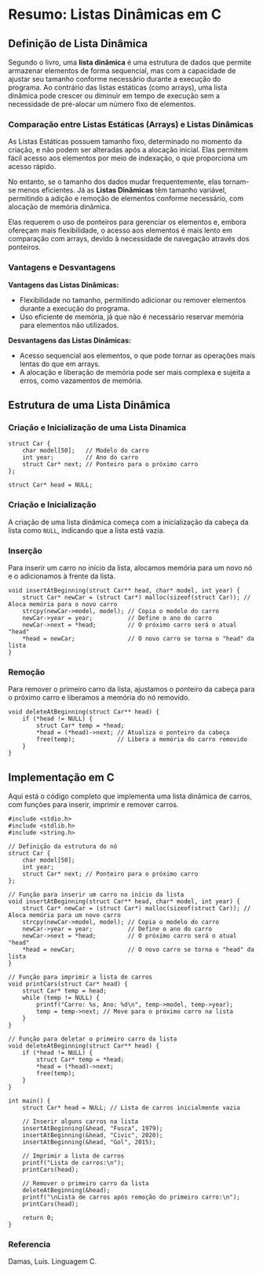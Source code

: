 # Resumo: Listas Dinâmicas em C

## Definição de Lista Dinâmica

Segundo o livro, uma **lista dinâmica** é uma estrutura de dados que permite armazenar elementos de forma sequencial, mas com a capacidade de ajustar seu tamanho conforme necessário durante a execução do programa. Ao contrário das listas estáticas (como arrays), uma lista dinâmica pode crescer ou diminuir em tempo de execução sem a necessidade de pré-alocar um número fixo de elementos.

### Comparação entre Listas Estáticas (Arrays) e Listas Dinâmicas

As Listas Estáticas possuem tamanho fixo, determinado no momento da criação, e não podem ser alteradas após a alocação inicial. Elas permitem fácil acesso aos elementos por meio de indexação, o que proporciona um acesso rápido. 

No entanto, se o tamanho dos dados mudar frequentemente, elas tornam-se menos eficientes. Já as **Listas Dinâmicas** têm tamanho variável, permitindo a adição e remoção de elementos conforme necessário, com alocação de memória dinâmica. 

Elas requerem o uso de ponteiros para gerenciar os elementos e, embora ofereçam mais flexibilidade, o acesso aos elementos é mais lento em comparação com arrays, devido à necessidade de navegação através dos ponteiros.

### Vantagens e Desvantagens

**Vantagens das Listas Dinâmicas:**
-   Flexibilidade no tamanho, permitindo adicionar ou remover elementos durante a execução do programa.
 -   Uso eficiente de memória, já que não é necessário reservar memória para elementos não utilizados.
        
**Desvantagens das Listas Dinâmicas:**
-   Acesso sequencial aos elementos, o que pode tornar as operações mais lentas do que em arrays.
-   A alocação e liberação de memória pode ser mais complexa e sujeita a erros, como vazamentos de memória.

## Estrutura de uma Lista Dinâmica

### Criação e Inicialização de uma Lista Dinamica

```
struct Car {
    char model[50];   // Modelo do carro
    int year;         // Ano do carro
    struct Car* next; // Ponteiro para o próximo carro
};

struct Car* head = NULL; 
```
### Criação e Inicialização

A criação de uma lista dinâmica começa com a inicialização da cabeça da lista como `NULL`, indicando que a lista está vazia.
### Inserção

Para inserir um carro no início da lista, alocamos memória para um novo nó e o adicionamos à frente da lista.
```
void insertAtBeginning(struct Car** head, char* model, int year) {
    struct Car* newCar = (struct Car*) malloc(sizeof(struct Car)); // Aloca memória para o novo carro
    strcpy(newCar->model, model); // Copia o modelo do carro
    newCar->year = year;          // Define o ano do carro
    newCar->next = *head;         // O próximo carro será o atual "head"
    *head = newCar;               // O novo carro se torna o "head" da lista
}
```
### Remoção

Para remover o primeiro carro da lista, ajustamos o ponteiro da cabeça para o próximo carro e liberamos a memória do nó removido.
```
void deleteAtBeginning(struct Car** head) {
    if (*head != NULL) {
        struct Car* temp = *head;
        *head = (*head)->next; // Atualiza o ponteiro da cabeça
        free(temp);            // Libera a memória do carro removido
    }
}
```

## Implementação em C
Aqui está o código completo que implementa uma lista dinâmica de carros, com funções para inserir, imprimir e remover carros.

```
#include <stdio.h>
#include <stdlib.h>
#include <string.h>

// Definição da estrutura do nó
struct Car {
    char model[50];
    int year;
    struct Car* next; // Ponteiro para o próximo carro
};

// Função para inserir um carro no início da lista
void insertAtBeginning(struct Car** head, char* model, int year) {
    struct Car* newCar = (struct Car*) malloc(sizeof(struct Car)); // Aloca memória para um novo carro
    strcpy(newCar->model, model); // Copia o modelo do carro
    newCar->year = year;          // Define o ano do carro
    newCar->next = *head;         // O próximo carro será o atual "head"
    *head = newCar;               // O novo carro se torna o "head" da lista
}

// Função para imprimir a lista de carros
void printCars(struct Car* head) {
    struct Car* temp = head;
    while (temp != NULL) {
        printf("Carro: %s, Ano: %d\n", temp->model, temp->year);
        temp = temp->next; // Move para o próximo carro na lista
    }
}

// Função para deletar o primeiro carro da lista
void deleteAtBeginning(struct Car** head) {
    if (*head != NULL) {
        struct Car* temp = *head;
        *head = (*head)->next;
        free(temp);
    }
}

int main() {
    struct Car* head = NULL; // Lista de carros inicialmente vazia

    // Inserir alguns carros na lista
    insertAtBeginning(&head, "Fusca", 1979);
    insertAtBeginning(&head, "Civic", 2020);
    insertAtBeginning(&head, "Gol", 2015);

    // Imprimir a lista de carros
    printf("Lista de carros:\n");
    printCars(head);

    // Remover o primeiro carro da lista
    deleteAtBeginning(&head);
    printf("\nLista de carros após remoção do primeiro carro:\n");
    printCars(head);

    return 0;
}
```

### Referencia
Damas, Luís. Linguagem C.
